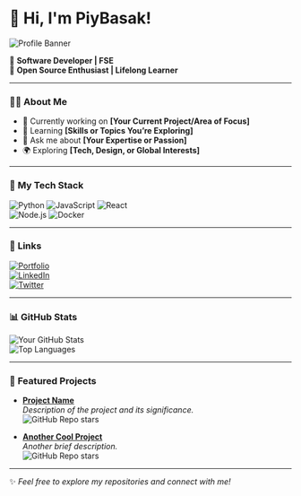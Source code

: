 # 👋 Hi, I'm PiyBasak!

![Profile Banner](./github-header-image) <!-- Optional: Add your custom banner -->

🎯 **Software Developer | FSE**  
🌟 **Open Source Enthusiast | Lifelong Learner**

---

### 👨‍💻 **About Me**
- 🔭 Currently working on **[Your Current Project/Area of Focus]**  
- 🌱 Learning **[Skills or Topics You’re Exploring]**  
- 💬 Ask me about **[Your Expertise or Passion]**  
- 🌍 Exploring **[Tech, Design, or Global Interests]**  

---

### 💼 **My Tech Stack**
![Python](https://img.shields.io/badge/Python-3776AB?style=for-the-badge&logo=python&logoColor=white)
![JavaScript](https://img.shields.io/badge/JavaScript-F7DF1E?style=for-the-badge&logo=javascript&logoColor=black)
![React](https://img.shields.io/badge/React-20232A?style=for-the-badge&logo=react&logoColor=61DAFB)  
![Node.js](https://img.shields.io/badge/Node.js-339933?style=for-the-badge&logo=nodedotjs&logoColor=white)
![Docker](https://img.shields.io/badge/Docker-2496ED?style=for-the-badge&logo=docker&logoColor=white)

---

### 🔗 **Links**
[![Portfolio](https://img.shields.io/badge/Portfolio-24292F?style=for-the-badge&logo=github&logoColor=white)](https://yourportfolio.com)  
[![LinkedIn](https://img.shields.io/badge/LinkedIn-0A66C2?style=for-the-badge&logo=linkedin&logoColor=white)](https://linkedin.com/in/yourprofile)  
[![Twitter](https://img.shields.io/badge/Twitter-1DA1F2?style=for-the-badge&logo=twitter&logoColor=white)](https://twitter.com/yourprofile)

---

### 📊 **GitHub Stats**
![Your GitHub Stats](https://github-readme-stats.vercel.app/api?username=YourUsername&show_icons=true&theme=radical)  
![Top Languages](https://github-readme-stats.vercel.app/api/top-langs/?username=YourUsername&layout=compact&theme=radical)

---

### 🌟 **Featured Projects**
- [**Project Name**](https://github.com/YourUsername/ProjectRepo)  
  _Description of the project and its significance._  
  ![GitHub Repo stars](https://img.shields.io/github/stars/YourUsername/ProjectRepo?style=social)  

- [**Another Cool Project**](https://github.com/YourUsername/AnotherProject)  
  _Another brief description._  
  ![GitHub Repo stars](https://img.shields.io/github/stars/YourUsername/AnotherProject?style=social)

---

✨ _Feel free to explore my repositories and connect with me!_  
